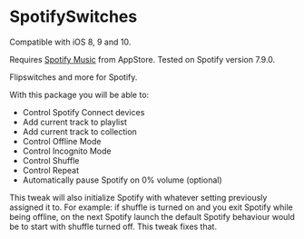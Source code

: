 # SpotifySwitches
Compatible with iOS 8, 9 and 10.

Requires [Spotify Music](https://itunes.apple.com/us/app/spotify-music/id324684580?mt=8) from AppStore. Tested on Spotify version 7.9.0.

Flipswitches and more for Spotify.

With this package you will be able to:
* Control Spotify Connect devices
* Add current track to playlist
* Add current track to collection
* Control Offline Mode
* Control Incognito Mode
* Control Shuffle
* Control Repeat
* Automatically pause Spotify on 0% volume (optional)

This tweak will also initialize Spotify with whatever setting previously assigned it to. For example: if shuffle is turned on and you exit Spotify while being offline, on the next Spotify launch the default Spotify behaviour would be to start with shuffle turned off. This tweak fixes that.
